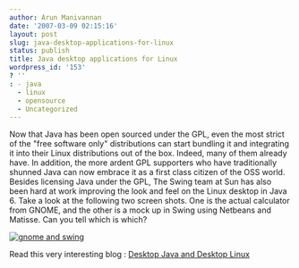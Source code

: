 ```yaml
---
author: Arun Manivannan
date: '2007-03-09 02:15:16'
layout: post
slug: java-desktop-applications-for-linux
status: publish
title: Java desktop applications for Linux
wordpress_id: '153'
? ''
: - java
  - linux
  - opensource
  - Uncategorized
---
```


Now that Java has been open sourced under the GPL, even the most strict of the
"free software only" distributions can start bundling it and integrating it
into their Linux distributions out of the box. Indeed, many of them already
have. In addition, the more ardent GPL supporters who have traditionally
shunned Java can now embrace it as a first class citizen of the OSS world.
Besides licensing Java under the GPL, The Swing team at Sun has also been hard
at work improving the look and feel on the Linux desktop in Java 6. Take a
look at the following two screen shots. One is the actual calculator from
GNOME, and the other is a mock up in Swing using Netbeans and Matisse. Can you
tell which is which?

[![gnome and swing][1]][2]

Read this very interesting blog : [Desktop Java and Desktop Linux][3]

   [1]: http://www.arunma.com/wp-content/uploads/2007/03/gnomeandswing.JPG

   [2]: http://www.arunma.com/wp-content/uploads/2007/03/gnomeandswing.JPG
(gnome and swing)

   [3]: http://www.javalobby.org/java/forums/m92133939.html#92133939

